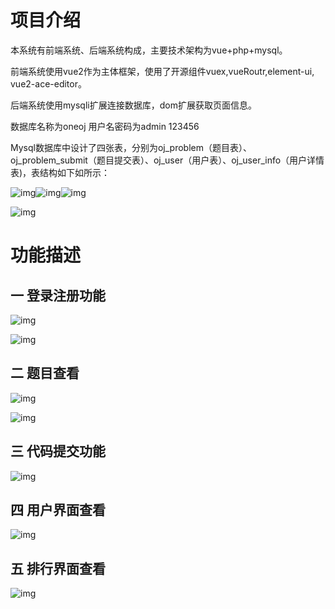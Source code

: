 # 项目介绍

本系统有前端系统、后端系统构成，主要技术架构为vue+php+mysql。

前端系统使用vue2作为主体框架，使用了开源组件vuex,vueRoutr,element-ui, vue2-ace-editor。

后端系统使用mysqli扩展连接数据库，dom扩展获取页面信息。

数据库名称为oneoj 用户名密码为admin 123456

Mysql数据库中设计了四张表，分别为oj_problem（题目表）、oj_problem_submit（题目提交表）、oj_user（用户表）、oj_user_info（用户详情表)，表结构如下如所示：

![img](file:///C:/Users/86152/AppData/Local/Temp/msohtmlclip1/01/clip_image002.jpg)![img](file:///C:/Users/86152/AppData/Local/Temp/msohtmlclip1/01/clip_image004.jpg)![img](file:///C:/Users/86152/AppData/Local/Temp/msohtmlclip1/01/clip_image006.jpg)

![img](file:///C:/Users/86152/AppData/Local/Temp/msohtmlclip1/01/clip_image008.jpg)

 

# 功能描述

##   

## 一 登录注册功能

![img](file:///C:/Users/86152/AppData/Local/Temp/msohtmlclip1/01/clip_image010.jpg)



![img](file:///C:/Users/86152/AppData/Local/Temp/msohtmlclip1/01/clip_image012.jpg)

 

## 二 题目查看

![img](file:///C:/Users/86152/AppData/Local/Temp/msohtmlclip1/01/clip_image014.jpg)

 

 

![img](file:///C:/Users/86152/AppData/Local/Temp/msohtmlclip1/01/clip_image016.jpg)

 

 

 

## 三 代码提交功能

![img](file:///C:/Users/86152/AppData/Local/Temp/msohtmlclip1/01/clip_image018.jpg)

 

 

 

## 四 用户界面查看

 

![img](file:///C:/Users/86152/AppData/Local/Temp/msohtmlclip1/01/clip_image020.jpg)

 

 

 

 

## 五 排行界面查看 

![img](file:///C:/Users/86152/AppData/Local/Temp/msohtmlclip1/01/clip_image022.jpg)

 

 

 

 

 